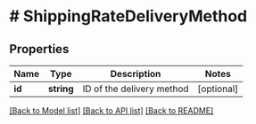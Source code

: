 # # ShippingRateDeliveryMethod

## Properties

Name | Type | Description | Notes
------------ | ------------- | ------------- | -------------
**id** | **string** | ID of the delivery method | [optional]

[[Back to Model list]](../../README.md#models) [[Back to API list]](../../README.md#endpoints) [[Back to README]](../../README.md)
